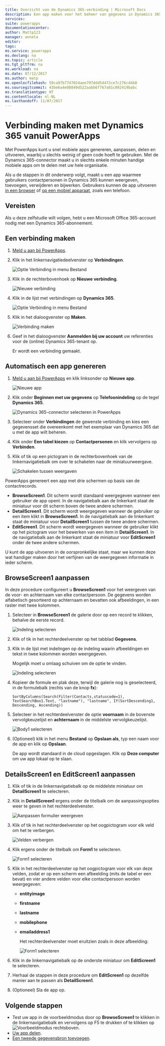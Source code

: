 ```yaml
---
title: Overzicht van de Dynamics 365-verbinding | Microsoft Docs
description: Een app maken voor het beheer van gegevens in Dynamics 365
services: 
suite: powerapps
documentationcenter: 
author: Mattp123
manager: anneta
editor: 
tags: 
ms.service: powerapps
ms.devlang: na
ms.topic: article
ms.tgt_pltfrm: na
ms.workload: na
ms.date: 07/12/2017
ms.author: matp
ms.openlocfilehash: 59ca97b77d7024aee797ddd54472ce7c276cd4b8
ms.sourcegitcommit: 43be6a4e08849d522aabb6f767a81c092419babc
ms.translationtype: HT
ms.contentlocale: nl-NL
ms.lasthandoff: 11/07/2017
---
```

# <a name="connect-to-dynamics-365-from-powerapps"></a>Verbinding maken met Dynamics 365 vanuit PowerApps
Met PowerApps kunt u snel mobiele apps genereren, aanpassen, delen en uitvoeren, waarbij u slechts weinig of geen code hoeft te gebruiken. Met de Dynamics 365-connector maakt u in slechts enkele minuten handige mobiele apps om te delen met uw hele organisatie.

Als u de stappen in dit onderwerp volgt, maakt u een app waarmee gebruikers contactpersonen in Dynamics 365 kunnen weergeven, toevoegen, verwijderen en bijwerken. Gebruikers kunnen de app uitvoeren [in een browser](../run-app-browser.md) of [op een mobiel apparaat](../run-app-client.md), zoals een telefoon.

## <a name="prerequisite"></a>Vereisten
Als u deze zelfstudie wilt volgen, hebt u een Microsoft Office 365-account nodig met een Dynamics 365-abonnement.

## <a name="create-a-connection"></a>Een verbinding maken
1. [Meld u aan bij PowerApps](https://web.powerapps.com/).
2. Klik in het linkernavigatiedeelvenster op **Verbindingen**.
   
    ![Optie Verbinding in menu Bestand](./media/connection-dynamics-crmonline/file-connections.png)
3. Klik in de rechterbovenhoek op **Nieuwe verbinding**.
   
    ![Nieuwe verbinding](./media/connection-dynamics-crmonline/new-connection.png)
4. Klik in de lijst met verbindingen op **Dynamics 365**.
   
    ![Optie Verbinding in menu Bestand](./media/connection-dynamics-crmonline/connection-d365.png)
5. Klik in het dialoogvenster op **Maken**.
   
    ![Verbinding maken](./media/connection-dynamics-crmonline/create-connection.png)
6. Geef in het dialoogvenster **Aanmelden bij uw account** uw referenties voor de (online) Dynamics 365-tenant op.
   
    Er wordt een verbinding gemaakt.

## <a name="generate-an-app-automatically"></a>Automatisch een app genereren
1. [Meld u aan bij PowerApps](https://web.powerapps.com/) en klik linksonder op **Nieuwe app**.
   
    ![Nieuwe app](./media/connection-dynamics-crmonline/new-app.png)
2. Klik onder **Beginnen met uw gegevens** op **Telefoonindeling** op de tegel **Dynamics 365**.
   
    ![Dynamics 365-connector selecteren in PowerApps](./media/connection-dynamics-crmonline/phonelayout.png)
3. Selecteer onder **Verbindingen** de gewenste verbinding en kies een gegevensset die overeenkomt met het exemplaar van Dynamics 365 dat u met de app wilt beheren.
4. Klik onder **Een tabel kiezen** op **Contactpersonen** en klik vervolgens op **Verbinden**.
5. Klik of tik op een pictogram in de rechterbovenhoek van de linkernavigatiebalk om over te schakelen naar de miniatuurweergave.
   
    ![Schakelen tussen weergaven](./media/connection-dynamics-crmonline/toggle-view.png)

PowerApps genereert een app met drie schermen op basis van de contactrecords.

* **BrowseScreen1**. Dit scherm wordt standaard weergegeven wanneer een gebruiker de app opent. In de navigatiebalk aan de linkerkant staat de miniatuur voor dit scherm boven de twee andere schermen.
* **DetailScreen1**. Dit scherm wordt weergegeven wanneer de gebruiker op een item klikt in **BrowseScreen1**.  In de navigatiebalk aan de linkerkant staat de miniatuur voor **DetailScreen1** tussen de twee andere schermen.
* **EditScreen1**. Dit scherm wordt weergegeven wanneer de gebruiker klikt op het pictogram voor het bewerken van een item in **DetailScreen1**. In de navigatiebalk aan de linkerkant staat de miniatuur voor **EditScreen1** onder de twee andere schermen.

U kunt de app uitvoeren in de oorspronkelijke staat, maar we kunnen deze wat handiger maken door het verfijnen van de weergegeven informatie in ieder scherm.

## <a name="customize-browsescreen1"></a>BrowseScreen1 aanpassen
In deze procedure configureert u **BrowseScreen1** voor het weergeven van de voor- en achternaam van elke contactpersoon. De gegevens worden alfabetisch gesorteerd op achternaam en bevatten ook afbeeldingen, in een raster met twee kolommen.

1. Selecteer in **BrowseScreen1** de galerie door op een record te klikken, behalve de eerste record.
   
    ![Indeling selecteren](./media/connection-dynamics-crmonline/select-gallery.png)
2. Klik of tik in het rechterdeelvenster op het tabblad **Gegevens**.
3. Klik in de lijst met indelingen op de indeling waarin afbeeldingen en tekst in twee kolommen worden weergegeven.
   
    Mogelijk moet u omlaag schuiven om de optie te vinden.
   
    ![Indeling selecteren](./media/connection-dynamics-crmonline/select-layout.png)
4. Kopieer de formule en plak deze, terwijl de galerie nog is geselecteerd, in de formulebalk (rechts van de knop **fx**):
   
    `SortByColumns(Search(Filter(Contacts,statuscode=1), TextSearchBox1.Text, "lastname"), "lastname", If(SortDescending1, Descending, Ascending))`
5. Selecteer in het rechterdeelvenster de optie **voornaam** in de bovenste vervolgkeuzelijst en **achternaam** in de middelste vervolgkeuzelijst.
   
    ![Body1 selecteren](./media/connection-dynamics-crmonline/firstname-lastname.png)
6. (Optioneel) klik in het menu **Bestand** op **Opslaan als**, typ een naam voor de app en klik op **Opslaan**.
   
    De app wordt standaard in de cloud opgeslagen. Klik op **Deze computer** om uw app lokaal op te slaan.

## <a name="customize-detailsscreen1-and-editscreen1"></a>DetailsScreen1 en EditScreen1 aanpassen
1. Klik of tik in de linkernavigatiebalk op de middelste miniatuur om **DetailScreen1** te selecteren.
2. Klik in **DetailScreen1** ergens onder de titelbalk om de aanpassingsopties weer te geven in het rechterdeelvenster.
   
    ![Aanpassen formulier weergeven](./media/connection-dynamics-crmonline/show-customization.png)
3. Klik of tik in het rechterdeelvenster op het oogpictogram voor elk veld om het te verbergen.
   
    ![Velden verbergen](./media/connection-dynamics-crmonline/hide-field.png)
4. Klik ergens onder de titelbalk om **Form1** te selecteren.
   
    ![Form1 selecteren](./media/connection-dynamics-crmonline/select-form1.png)
5. Klik in het rechterdeelvenster op het oogpictogram voor elk van deze velden, zodat er op een scherm een afbeelding (mits de tabel er een bevat) en vier andere velden voor elke contactpersoon worden weergegeven:
   
   * **entityimage**
   * **firstname**
   * **lastname**
   * **mobilephone**
   * **emailaddress1**
     
     Het rechterdeelvenster moet eruitzien zoals in deze afbeelding:
     
     ![Form1 selecteren](./media/connection-dynamics-crmonline/show-fields.png)
6. Klik in de linkernavigatiebalk op de onderste miniatuur om **EditScreen1** te selecteren.
7. Herhaal de stappen in deze procedure om **EditScreen1** op dezelfde manier aan te passen als **DetailScreen1**.
8. (Optioneel) Sla de app op.

## <a name="next-steps"></a>Volgende stappen
* Test uw app in de voorbeeldmodus door op **BrowseScreen1** te klikken in de linkernavigatiebalk en vervolgens op F5 te drukken of te klikken op ![Voorbeeldmodus](./media/connection-dynamics-crmonline/runpowerapp.png) rechtsboven.
* [Uw app delen](../share-app.md).
* [Een tweede gegevensbron toevoegen](../add-data-connection.md).

